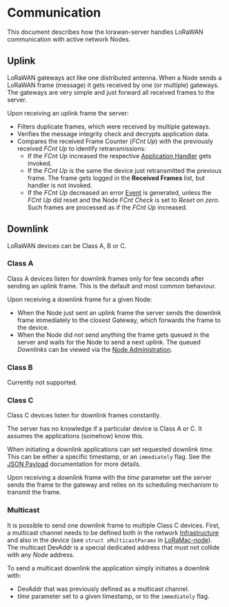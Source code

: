 # Communication

This document describes how the lorawan-server handles LoRaWAN communication with
active network Nodes.

## Uplink

LoRaWAN gateways act like one distributed antenna. When a Node sends a
LoRaWAN frame (message) it gets received by one (or multiple) gateways. The
gateways are very simple and just forward all received frames to the server.

Upon receiving an uplink frame the server:
 * Filters duplicate frames, which were received by multiple gateways.
 * Verifies the message integrity check and decrypts application data.
 * Compares the received Frame Counter (*FCnt Up*) with the previously received
   *FCnt Up* to identify retransmissions:
   * If the *FCnt Up* increased the respective [Application Handler](Applications.md)
     gets invoked.
   * If the *FCnt Up* is the same the device just retransmitted the previous frame.
     The frame gets logged in the **Received Frames** list, but handler is not invoked.
   * If the *FCnt Up* decreased an error [Event](Events.md) is generated, unless
     the *FCnt Up* did reset and the Node *FCnt Check* is set to *Reset on zero*.
     Such frames are processed as if the *FCnt Up* increased.


## Downlink

LoRaWAN devices can be Class A, B or C.

### Class A

Class A devices listen for downlink frames only for few seconds after sending an
uplink frame. This is the default and most common behaviour.

Upon receiving a downlink frame for a given Node:
 * When the Node just sent an uplink frame the server sends the downlink frame
   immediately to the closest Gateway, which forwards the frame to the device.
 * When the Node did not send anything the frame gets queued in the server
   and waits for the Node to send a next uplink. The queued *Downlinks* can
   be viewed via the [Node Administration](Nodes.md).

### Class B

Currently not supported.

### Class C

Class C devices listen for downlink frames constantly.

The server has no knowledge if a particular device is Class A or C. It assumes
the applications (somehow) know this.

When initiating a downlink applications can set requested downlink *time*. This
can be either a specific timestamp, or an `immediately` flag. See the
[JSON Payload](JSON.md) documentation for more details.

Upon receiving a downlink frame with the *time* parameter set the server sends the
frame to the gateway and relies on its scheduling mechanism to transmit the frame.

### Multicast

It is possible to send one downlink frame to multiple Class C devices. First,
a multicast channel needs to be defined both in the network
[Infrastructure](Infrastructure.md) and also in the device (see `struct sMulticastParams`
in [LoRaMac-node](https://github.com/Lora-net/LoRaMac-node)). The multicast DevAddr
is a special dedicated address that must not collide with any *Node* address.

To send a multicast downlink the application simply initiates a downlink with:
 * DevAddr that was previously defined as a multicast channel.
 * *time* parameter set to a given timestamp, or to the `immediately` flag.
